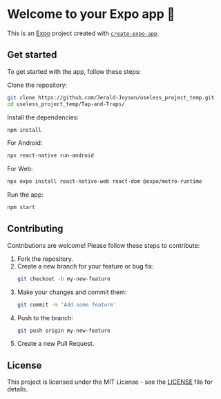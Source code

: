 # Welcome to your Expo app 👋

This is an [Expo](https://expo.dev) project created with [`create-expo-app`](https://www.npmjs.com/package/create-expo-app).

## Get started

To get started with the app, follow these steps:

Clone the repository:

```bash
git clone https://github.com/Jerald-Joyson/useless_project_temp.git
cd useless_project_temp/Tap-and-Traps/
```

Install the dependencies:

```bash
npm install
```

For Android:

```bash
npx react-native run-android
```

For Web:

```bash
npx expo install react-native-web react-dom @expo/metro-runtime
```

Run the app:

```bash
npm start
```

## Contributing

Contributions are welcome! Please follow these steps to contribute:

1. Fork the repository.
2. Create a new branch for your feature or bug fix:
   ```bash
   git checkout -b my-new-feature
   ```
3. Make your changes and commit them:
   ```bash
   git commit -m 'Add some feature'
   ```
4. Push to the branch:
   ```bash
   git push origin my-new-feature
   ```
5. Create a new Pull Request.

## License

This project is licensed under the MIT License - see the [LICENSE](LICENSE) file for details.

